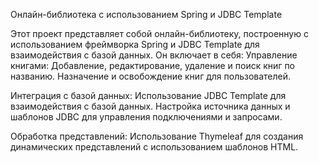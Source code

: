   Онлайн-библиотека с использованием Spring и JDBC Template

Этот проект представляет собой онлайн-библиотеку, построенную с использованием фреймворка Spring и JDBC Template для взаимодействия с базой данных. Он включает в себя:
Управление книгами:
  Добавление, редактирование, удаление и поиск книг по названию.
  Назначение и освобождение книг для пользователей.
  
Интеграция с базой данных:
  Использование JDBC Template для взаимодействия с базой данных.
  Настройка источника данных и шаблонов JDBC для управления подключениями и запросами.
  
Обработка представлений:
  Использование Thymeleaf для создания динамических представлений с использованием шаблонов HTML.
